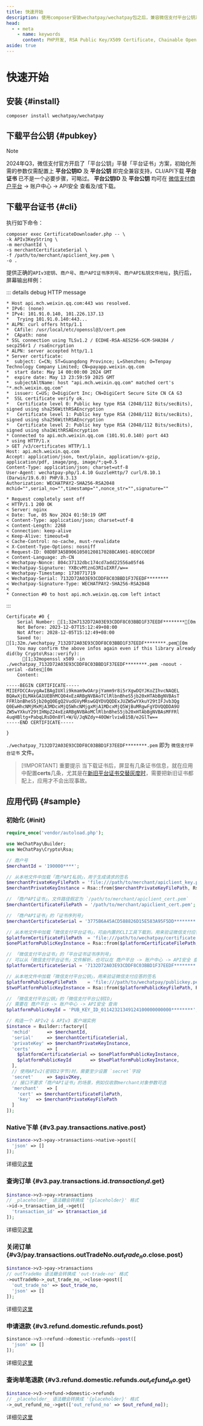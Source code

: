 ```yaml
---
title: 快速开始
description: 使用composer安装wechatpay/wechatpay包之后，兼容微信支付平台公钥及/或微信支付平台证书模式，支持包含XML模式的数据通信协议，一个闭环示例链式调用OpenAPI接口。
head:
  - - meta
    - name: keywords
      content: PHP开发, RSA Public Key/X509 Certificate, Chainable OpenAPI client, WeChatPay Transactions samples
aside: true
---
```


# 快速开始

## 安装 {#install}

```bash:no-line-numbers
composer install wechatpay/wechatpay
```

## 下载平台公钥 {#pubkey}

> [!NOTE]
> 2024年Q3，微信支付官方开启了「平台公钥」平替「平台证书」方案，初始化所需的参数仅需配置上 **平台公钥ID** 及 **平台公钥** 即完全兼容支持，CLI/API下载 **平台证书** 已不是一个必要步骤，可略过。
> **平台公钥ID** 及 **平台公钥** 均可在 [微信支付商户平台](https://pay.weixin.qq.com/) -> 账户中心 -> API安全 查看及/或下载。

## 下载平台证书 {#cli}

执行如下命令：

```bash:no-line-numbers
composer exec CertificateDownloader.php -- \
-k APIv3KeyString \
-m merchantId \
-s merchantCertificateSerial \
-f /path/to/merchant/apiclient_key.pem \
-o .
```

提供正确的`APIv3密钥`、`商户号`、`商户API证书序列号`、`商户API私钥文件地址`，执行后，屏幕输出样例：

::: details debug HTTP message
```ansi:no-line-numbers
* Host api.mch.weixin.qq.com:443 was resolved.
* IPv6: (none)
* IPv4: 101.91.0.140, 101.226.137.13
*   Trying 101.91.0.140:443...
* ALPN: curl offers http/1.1
*  CAfile: /usr/local/etc/openssl@3/cert.pem
*  CApath: none
* SSL connection using TLSv1.2 / ECDHE-RSA-AES256-GCM-SHA384 / secp256r1 / rsaEncryption
* ALPN: server accepted http/1.1
* Server certificate:
*  subject: C=CN; ST=Guangdong Province; L=Shenzhen; O=Tenpay Technology Company Limited; CN=payapp.weixin.qq.com
*  start date: May 14 00:00:00 2024 GMT
*  expire date: May 13 23:59:59 2025 GMT
*  subjectAltName: host "api.mch.weixin.qq.com" matched cert's "*.mch.weixin.qq.com"
*  issuer: C=US; O=DigiCert Inc; CN=DigiCert Secure Site CN CA G3
*  SSL certificate verify ok.
*   Certificate level 0: Public key type RSA (2048/112 Bits/secBits), signed using sha256WithRSAEncryption
*   Certificate level 1: Public key type RSA (2048/112 Bits/secBits), signed using sha256WithRSAEncryption
*   Certificate level 2: Public key type RSA (2048/112 Bits/secBits), signed using sha1WithRSAEncryption
* Connected to api.mch.weixin.qq.com (101.91.0.140) port 443
* using HTTP/1.x
> GET /v3/certificates HTTP/1.1
Host: api.mch.weixin.qq.com
Accept: application/json, text/plain, application/x-gzip, application/pdf, image/png, image/*;q=0.5
Content-Type: application/json; charset=utf-8
User-Agent: wechatpay-php/1.4.10 GuzzleHttp/7 curl/8.10.1 (Darwin/19.6.0) PHP/8.3.13
Authorization: WECHATPAY2-SHA256-RSA2048 mchid="",serial_no="",timestamp="",nonce_str="",signature=""

* Request completely sent off
< HTTP/1.1 200 OK
< Server: nginx
< Date: Tue, 05 Nov 2024 01:50:19 GMT
< Content-Type: application/json; charset=utf-8
< Content-Length: 2268
< Connection: keep-alive
< Keep-Alive: timeout=8
< Cache-Control: no-cache, must-revalidate
< X-Content-Type-Options: nosniff
< Request-ID: 08DBF3A5B9061050120817028BCA901-8E0CC0EDF
< Content-Language: zh-CN
< Wechatpay-Nonce: 804c37132dbc174cd7add22556a05f46
< Wechatpay-Signature: YXBcvMtznG3RIuIXRf/w==
< Wechatpay-Timestamp: 1730771719
< Wechatpay-Serial: 7132D72A03E93CDDF8C03BBD1F37EEDF********
< Wechatpay-Signature-Type: WECHATPAY2-SHA256-RSA2048
<
* Connection #0 to host api.mch.weixin.qq.com left intact
```
:::
```ansi:no-line-numbers
Certificate #0 {
    Serial Number: [1;32m7132D72A03E93CDDF8C03BBD1F37EEDF********[0m
    Not Before: 2023-12-07T15:12:49+08:00
    Not After: 2028-12-05T15:12:49+08:00
    Saved to: [1;32m./wechatpay_7132D72A03E93CDDF8C03BBD1F37EEDF********.pem[0m
    You may confirm the above infos again even if this library already did(by Crypto\Rsa::verify):
      [1;32mopenssl x509 -in ./wechatpay_7132D72A03E93CDDF8C03BBD1F37EEDF********.pem -noout -serial -dates[0m
    Content:

-----BEGIN CERTIFICATE-----
MIIEFDCCAvygAwIBAgIUXli9kmam9wOArpjYamm9r8i5rXgwDQYJKoZIhvcNAQEL
BQAwXjELMAkGA1UEBhMCQ04xEzARBgNVBAoTClRlbnBheS5jb20xHTAbBgNVBAsT
FFRlbnBheS5jb20gQ0EgQ2VudGVyMRswGQYDVQQDExJUZW5wYXkuY29tIFJvb3Qg
Q0EwHhcNMjMxMjA3MDcxMjQ5WhcNMjgxMjA1MDcxMjQ5WjBuMRgwFgYDVQQDDA9U
ZW5wYXkuY29tIHNpZ24xEzARBgNVBAoMClRlbnBheS5jb20xHTAbBgNVBAsMFFRl
4uqHBltg+PabqLRsD0n8Yl+W/U/JqNZdy+40OWrlviwB15B/e2GlTw==
-----END CERTIFICATE-----

}
```

`./wechatpay_7132D72A03E93CDDF8C03BBD1F37EEDF********.pem` 即为 `微信支付平台证书` 文件。

> [!IMPORTANT] 重要提示
> 当下载证书后，屏显有几条证书信息，就在应用中配置**certs**几条，尤其是在[新旧平台证书交替灰度时](https://pay.weixin.qq.com/docs/merchant/development/interface-rules/wechatpay-certificates-rotation.html)，需要把新旧证书都配上，应用才不会出现事故。

## 应用代码 {#sample}

### 初始化 {#init}

```php
require_once('vendor/autoload.php');

use WeChatPay\Builder;
use WeChatPay\Crypto\Rsa;

// 商户号
$merchantId = '190000****';

// 从本地文件中加载「商户API私钥」，用于生成请求的签名
$merchantPrivateKeyFilePath = 'file:///path/to/merchant/apiclient_key.pem';
$merchantPrivateKeyInstance = Rsa::from($merchantPrivateKeyFilePath, Rsa::KEY_TYPE_PRIVATE);

// 「商户API证书」，文件路径假定为 `/path/to/merchant/apiclient_cert.pem`
$merchantCertificateFilePath = '/path/to/merchant/apiclient_cert.pem';

// 「商户API证书」的「证书序列号」
$merchantCertificateSerial = '3775B6A45ACD588826D15E583A95F5DD********';

// 从本地文件中加载「微信支付平台证书」，可由内置的CLI工具下载到，用来验证微信支付应答的签名
$platformCertificateFilePath  = 'file:///path/to/wechatpay/certificate.pem';
$onePlatformPublicKeyInstance = Rsa::from($platformCertificateFilePath, Rsa::KEY_TYPE_PUBLIC);

// 「微信支付平台证书」的「平台证书证书序列号」
// 可以从「微信支付平台证书」文件解析，也可以在 商户平台 -> 账户中心 -> API安全 查询到
$platformCertificateSerial = '7132D72A03E93CDDF8C03BBD1F37EEDF********';

// 从本地文件中加载「微信支付平台公钥」，用来验证微信支付应答的签名
$platformPublicKeyFilePath    = 'file:///path/to/wechatpay/publickey.pem';
$twoPlatformPublicKeyInstance = Rsa::from($platformPublicKeyFilePath, Rsa::KEY_TYPE_PUBLIC);

// 「微信支付平台公钥」的「微信支付平台公钥ID」
// 需要在 商户平台 -> 账户中心 -> API安全 查询
$platformPublicKeyId = 'PUB_KEY_ID_01142321349124100000000000********';

// 构造一个 APIv2 & APIv3 客户端实例
$instance = Builder::factory([
  'mchid'      => $merchantId,
  'serial'     => $merchantCertificateSerial,
  'privateKey' => $merchantPrivateKeyInstance,
  'certs'      => [
    $platformCertificateSerial => $onePlatformPublicKeyInstance,
    $platformPublicKeyId       => $twoPlatformPublicKeyInstance,
  ],
  // 使用APIv2(密钥32字节)时，需要至少设置 `secret`字段
  'secret'     => $apiv2Key,
  // 接口不要求「商户API证书」的场景，例如仅收款merchant对象参数可选
  'merchant'   => [
    'cert' => $merchantCertificateFilePath,
    'key'  => $merchantPrivateKeyFilePath
  ]
]);
```

### Native下单 {#v3.pay.transactions.native.post}

```php
$instance->v3->pay->transactions->native->post([
  'json' => []
]);
```

详细见[这里](/openapi/v3/pay/transactions/native)

### 查询订单 {#v3.pay.transactions.id.$transaction_id$.get}

```php
$instance->v3->pay->transactions
// _placeholder_ 语法糖会转换成 '{placeholder}' 格式
->id->_transaction_id_->get([
  'transaction_id' => $transaction_id
]);
```

详细见[这里](/openapi/v3/pay/transactions/id/{transaction_id})

### 关闭订单 {#v3/pay.transactions.outTradeNo.$out_trade_no$.close.post}

```php
$instance->v3->pay->transactions
// outTradeNo 语法糖会转换成 'out-trade-no' 格式
->outTradeNo->_out_trade_no_->close->post([
  'out_trade_no' => $out_trade_no,
  'json' => []
]);
```

详细见[这里](/openapi/v3/pay/transactions/out-trade-no/{out_trade_no}/close)

### 申请退款 {#v3.refund.domestic.refunds.post}

```js
$instance->v3->refund->domestic->refunds->post([
  'json' => []
]);
```

详细见[这里](/openapi/v3/refund/domestic/refunds)

### 查询单笔退款 {#v3.refund.domestic.refunds.$out_refund_no$.get}

```php
$instance->v3->refund->domestic->refunds
// _placeholder_ 语法糖会转换成 '{placeholder}' 格式
->_out_refund_no_->get(['out_refund_no' => $out_refund_no]);
```

详细见[这里](/openapi/v3/refund/domestic/refunds/{out_refund_no})
